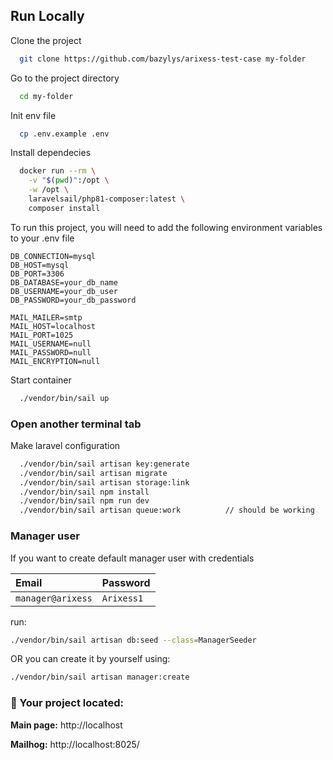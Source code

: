 
## Run Locally

Clone the project

```bash
  git clone https://github.com/bazylys/arixess-test-case my-folder
```

Go to the project directory

```bash
  cd my-folder
```

Init env file

```bash
  cp .env.example .env
```

Install dependecies

```bash
  docker run --rm \
    -v "$(pwd)":/opt \
    -w /opt \
    laravelsail/php81-composer:latest \
    composer install
```


To run this project, you will need to add the following environment variables to your .env file
```
DB_CONNECTION=mysql
DB_HOST=mysql
DB_PORT=3306
DB_DATABASE=your_db_name
DB_USERNAME=your_db_user
DB_PASSWORD=your_db_password
```
```
MAIL_MAILER=smtp
MAIL_HOST=localhost
MAIL_PORT=1025
MAIL_USERNAME=null
MAIL_PASSWORD=null
MAIL_ENCRYPTION=null
```

Start container

```bash
  ./vendor/bin/sail up
```

### Open another terminal tab

Make laravel configuration

```bash
  ./vendor/bin/sail artisan key:generate
  ./vendor/bin/sail artisan migrate
  ./vendor/bin/sail artisan storage:link
  ./vendor/bin/sail npm install
  ./vendor/bin/sail npm run dev
  ./vendor/bin/sail artisan queue:work          // should be working
```

### Manager user

If you want to create default manager user with credentials

| Email | Password     |
| :-------- | :------- |
| `manager@arixess` | `Arixess1` |

run:
```bash
./vendor/bin/sail artisan db:seed --class=ManagerSeeder
```

OR you can create it by yourself using:

```bash
./vendor/bin/sail artisan manager:create
```
### 🚀 Your project located:

**Main page:** http://localhost

**Mailhog:** http://localhost:8025/
